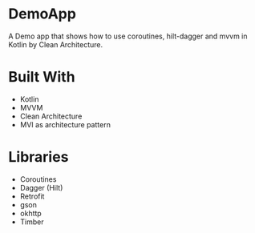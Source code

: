 # DemoApp

A Demo app that shows how to use coroutines, hilt-dagger and mvvm in Kotlin by Clean Architecture.
# Built With
* Kotlin
* MVVM
* Clean Architecture
* MVI as architecture pattern

# Libraries
* Coroutines
* Dagger (Hilt)
* Retrofit
* gson
* okhttp
* Timber
